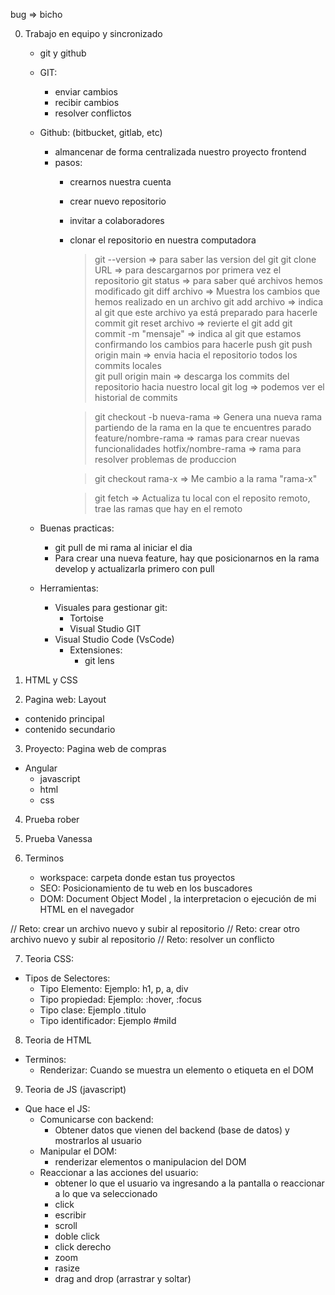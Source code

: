 bug => bicho

0. Trabajo en equipo y sincronizado
    - git y github
    - GIT:
        - enviar cambios
        - recibir cambios
        - resolver conflictos
    - Github: (bitbucket, gitlab, etc)
        - almancenar de forma centralizada nuestro proyecto frontend
        - pasos:
            - crearnos nuestra cuenta
            - crear nuevo repositorio
            - invitar a colaboradores
            - clonar el repositorio en nuestra computadora
              > git --version => para saber las version del git
              > git clone URL => para descargarnos por primera vez el repositorio
              > git status    => para saber qué archivos hemos modificado
              > git diff archivo => Muestra los cambios que hemos realizado en un archivo
              > git add archivo => indica al git que este archivo ya está preparado para hacerle commit
              > git reset archivo => revierte el git add
              > git commit -m "mensaje" => indica al git que estamos confirmando los cambios para hacerle push
              > git push origin main => envia hacia el repositorio todos los commits locales              
              > git pull origin main => descarga los commits del repositorio hacia nuestro local
              > git log => podemos ver el historial de commits

              > git checkout -b nueva-rama => Genera una nueva rama partiendo de la rama en la que te encuentres parado
                    feature/nombre-rama => ramas para crear nuevas funcionalidades
                    hotfix/nombre-rama => rama para resolver problemas de produccion

              > git checkout rama-x => Me cambio a la rama "rama-x"

              > git fetch => Actualiza tu local con el reposito remoto, trae las ramas que hay en el remoto

    - Buenas practicas:
        - git pull de mi rama al iniciar el dia
        - Para crear una nueva feature, hay que posicionarnos en la rama develop y actualizarla primero con pull

    - Herramientas:
        - Visuales para gestionar git:
          - Tortoise
          - Visual Studio GIT
        - Visual Studio Code (VsCode)
          - Extensiones:
              - git lens

1. HTML y CSS

2. Pagina web: Layout
  - contenido principal
  - contenido secundario

3. Proyecto: Pagina web de compras
  - Angular
      - javascript
      - html
      - css
      
4. Prueba rober

5. Prueba Vanessa

6. Terminos
   - workspace: carpeta donde estan tus proyectos
   - SEO: Posicionamiento de tu web en los buscadores
   - DOM: Document Object Model , la interpretacion o ejecución de mi HTML en el navegador

// Reto: crear un archivo nuevo y subir al repositorio
// Reto: crear otro archivo nuevo y subir al repositorio
// Reto: resolver un conflicto

7. Teoria CSS:
  - Tipos de Selectores:
    - Tipo Elemento: Ejemplo: h1, p, a, div
    - Tipo propiedad: Ejemplo: :hover, :focus
    - Tipo clase: Ejemplo .titulo
    - Tipo identificador: Ejemplo #miId

8. Teoria de HTML
  - Terminos:
    - Renderizar: Cuando se muestra un elemento o etiqueta en el DOM

9. Teoria de JS (javascript)
  - Que hace el JS:
    - Comunicarse con backend: 
        - Obtener datos que vienen del backend (base de datos) y mostrarlos al usuario
    - Manipular el DOM: 
        - renderizar elementos o manipulacion del DOM
    - Reaccionar a las acciones del usuario: 
        - obtener lo que el usuario va ingresando a la pantalla o reaccionar a lo que va seleccionado
        - click
        - escribir
        - scroll
        - doble click
        - click derecho
        - zoom
        - rasize
        - drag and drop (arrastrar y soltar)